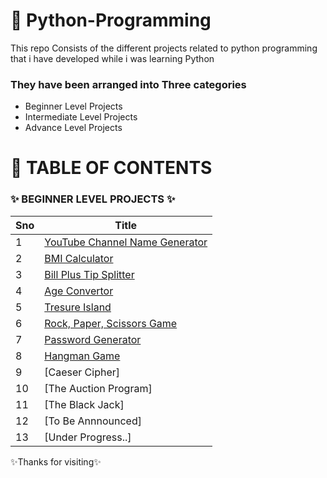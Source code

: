 # 🚀 Python-Programming

This repo Consists of the different projects related to python programming that i have developed while i was learning Python

### They have been arranged into Three categories 
- Beginner Level Projects
- Intermediate Level Projects
- Advance Level Projects

# 📌 TABLE OF CONTENTS

### ✨ BEGINNER LEVEL PROJECTS ✨
  
  |Sno |Title  |
  --- | --- | 
  |1|[YouTube Channel Name Generator](https://github.com/Gouthique/Python-Programming/tree/main/Beginer-Level-Projects/1%20-%20YouTube%20Channel%20Name%20Generator)|
  |2|[BMI Calculator](https://github.com/Gouthique/Python-Programming/tree/main/Beginer-Level-Projects/2%20-%20BMI%20Calculator)|
  |3|[Bill Plus Tip Splitter](https://github.com/Gouthique/Python-Programming/tree/main/Beginer-Level-Projects/3%20-%20Bill%20Plus%20Tip%20Splitter)|
  |4|[Age Convertor](https://github.com/Gouthique/Python-Programming/tree/main/Beginer-Level-Projects/3%20-%20Bill%20Plus%20Tip%20Splitter)|
  |5|[Tresure Island](https://github.com/Gouthique/Python-Programming/tree/main/Beginer-Level-Projects/4%20-%20Age%20Convertor)|
  |6|[Rock, Paper, Scissors Game](https://github.com/Gouthique/Python-Programming/tree/main/Beginer-Level-Projects/6%20-%20ROCK%2C%20PAPER%2C%20SCISSORS%20Game)|
  |7|[Password Generator](https://github.com/Gouthique/Python-Programming/tree/main/Beginer-Level-Projects/7%20-%20Password%20Generator)|
  |8|[Hangman Game](https://github.com/Gouthique/Python-Programming/tree/main/Beginer-Level-Projects/8%20-%20Hangman%20Game)|
  |9|[Caeser Cipher]|
  |10|[The Auction Program]|
  |11|[The Black Jack]|
  |12|[To Be Annnounced]|
  |13|[Under Progress..]|

✨Thanks for visiting✨
